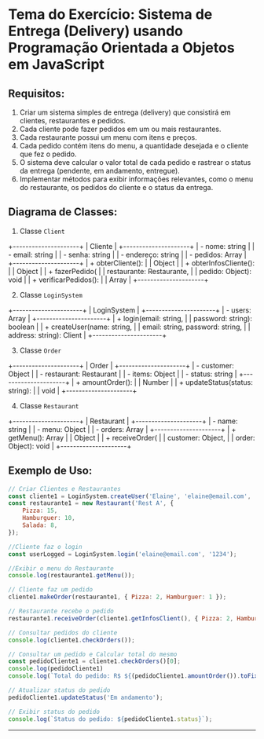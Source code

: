 # Tema do Exercício: Sistema de Entrega (Delivery) usando Programação Orientada a Objetos em JavaScript

## Requisitos:

1. Criar um sistema simples de entrega (delivery) que consistirá em clientes, restaurantes e pedidos.
2. Cada cliente pode fazer pedidos em um ou mais restaurantes.
3. Cada restaurante possui um menu com itens e preços.
4. Cada pedido contém itens do menu, a quantidade desejada e o cliente que fez o pedido.
5. O sistema deve calcular o valor total de cada pedido e rastrear o status da entrega (pendente, em andamento, entregue).
6. Implementar métodos para exibir informações relevantes, como o menu do restaurante, os pedidos do cliente e o status da entrega.

## Diagrama de Classes:

1. Classe `Client`

+---------------------+
|       Cliente       |
+---------------------+
| - nome: string      |
| - email: string     |
| - senha: string     |
| - endereço: string  |
| - pedidos: Array    |
+---------------------+
| + obterCliente():   |
|     Object          |
| + obterInfosCliente(): |
|     Object          |
| + fazerPedido(      |
|     restaurante: Restaurante, |
|     pedido: Object): void     |
| + verificarPedidos(): |
|     Array           |
+---------------------+

2. Classe `LoginSystem`

+----------------------+
|    LoginSystem       |
+----------------------+
| - users: Array       |
+----------------------+
| + login(email: string, |
|     password: string): boolean |
| + createUser(name: string, |
|     email: string, password: string, |
|     address: string): Client |
+----------------------+

3. Classe `Order`

+---------------------+
|        Order        |
+---------------------+
| - customer: Object  |
| - restaurant: Restaurant |
| - items: Object     |
| - status: string    |
+---------------------+
| + amountOrder():    |
|     Number          |
| + updateStatus(status: string): |
|     void            |
+---------------------+

4. Classe `Restaurant`

+---------------------+
|     Restaurant      |
+---------------------+
| - name: string      |
| - menu: Object      |
| - orders: Array     |
+---------------------+
| + getMenu(): Array  |
|     Object          |
| + receiveOrder(     |
|     customer: Object, |
|     order: Object): void |
+---------------------+

## Exemplo de Uso:

```javascript
// Criar Clientes e Restaurantes
const cliente1 = LoginSystem.createUser('Elaine', 'elaine@email.com', '1234', 'Rua das flores, 12');
const restaurante1 = new Restaurant('Rest A', {
    Pizza: 15,
    Hamburguer: 10,
    Salada: 8,
});

//Cliente faz o login
const userLogged = LoginSystem.login('elaine@email.com', '1234');

//Exibir o menu do Restaurante
console.log(restaurante1.getMenu());

// Cliente faz um pedido
cliente1.makeOrder(restaurante1, { Pizza: 2, Hamburguer: 1 });

// Restaurante recebe o pedido
restaurante1.receiveOrder(cliente1.getInfosClient(), { Pizza: 2, Hamburguer: 1 });

// Consultar pedidos do cliente
console.log(cliente1.checkOrders());

// Consultar um pedido e Calcular total do mesmo
const pedidoCliente1 = cliente1.checkOrders()[0];
console.log(pedidoCliente1)
console.log(`Total do pedido: R$ ${(pedidoCliente1.amountOrder()).toFixed(2)}`)

// Atualizar status do pedido
pedidoCliente1.updateStatus('Em andamento');

// Exibir status do pedido
console.log(`Status do pedido: ${pedidoCliente1.status}`);
```

---
